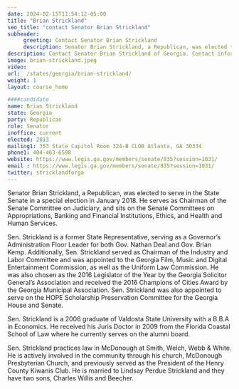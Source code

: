 ```yaml
---
date: 2024-02-15T11:54:12-05:00
title: "Brian Strickland"
seo_title: "contact Senator Brian Strickland"
subheader:
     greeting: Contact Senator Brian Strickland
     description: Senator Brian Strickland, a Republican, was elected to serve in the State Senate in a special election in January 2018. He serves as Chairman of the Senate Committee on Judiciary, and sits on the Senate Committees on Appropriations, Banking and Financial Institutions, Ethics, and Health and Human Services.
description: Contact Senator Brian Strickland of Georgia. Contact information for Brian Strickland includes email address, phone number, and mailing address.
image: brian-strickland.jpeg
video:
url:  /states/georgia/brian-strickland/
weight: 1
layout: course_home

####candidate
name: Brian Strickland
state: Georgia
party: Republican
role: Senator
inoffice: current
elected: 2013
mailing1: 353 State Capitol Room 324-B CLOB Atlanta, GA 30334
phone1: 404-463-6598
website: https://www.legis.ga.gov/members/senate/835?session=1031/
email : https://www.legis.ga.gov/members/senate/835?session=1031/
twitter: stricklandforga
---
```


Senator Brian Strickland, a Republican, was elected to serve in the State Senate in a special election in January 2018. He serves as Chairman of the Senate Committee on Judiciary, and sits on the Senate Committees on Appropriations, Banking and Financial Institutions, Ethics, and Health and Human Services.

Sen. Strickland is a former State Representative, serving as a Governor’s Administration Floor Leader for both Gov. Nathan Deal and Gov. Brian Kemp. Additionally, Sen. Strickland served as Chairman of the Industry and Labor Committee and was appointed to the Georgia Film, Music and Digital Entertainment Commission, as well as the Uniform Law Commission. He was also chosen as the 2016 Legislator of the Year by the Georgia Solicitor General’s Association and received the 2016 Champions of Cities Award by the Georgia Municipal Association. Sen. Strickland was also appointed to serve on the HOPE Scholarship Preservation Committee for the Georgia House and Senate.

Sen. Strickland is a 2006 graduate of Valdosta State University with a B.B.A in Economics. He received his Juris Doctor in 2009 from the Florida Coastal School of Law where he currently serves on the alumni board.

Sen. Strickland practices law in McDonough at Smith, Welch, Webb & White. He is actively involved in the community through his church, McDonough Presbyterian Church, and previously served as the President of the Henry County Kiwanis Club. He is married to Lindsay Perdue Strickland and they have two sons, Charles Willis and Beecher.
